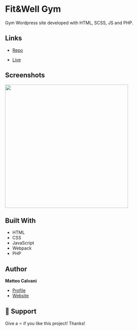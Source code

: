 # Fit&Well Gym

<p>Gym Wordpress site developed with HTML, SCSS, JS and PHP.</p>

## Links

- [Repo](https://github.com/1987mat/FitWellGym 'Repo')

- [Live](https://www.fitwellgym.com 'Live View')

## Screenshots

<img src="https://user-images.githubusercontent.com/64235918/198388073-8cba0f51-13e3-49ca-85a6-7848125c13d0.png" width="400"/>

## Built With

- HTML
- CSS
- JavaScript
- Webpack
- PHP

## Author

**Matteo Calvani**

- [Profile](https://github.com/1987mat 'Matteo Calvani')
- [Website](https://1987mat.github.io/Portfolio_Site 'Welcome')

## 🤝 Support

Give a ⭐️ if you like this project! Thanks!
